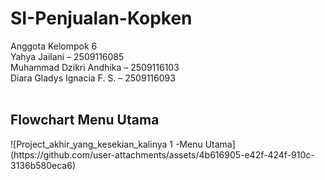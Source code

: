 # SI-Penjualan-Kopken

Anggota Kelompok 6
<br>
Yahya Jailani – 2509116085
<br>
Muhammad Dzikri Andhika – 2509116103
<br>
Diara Gladys Ignacia F. S. – 2509116093
<br>
<br>
<h2> Flowchart Menu Utama </h2>
![Project_akhir_yang_kesekian_kalinya 1 -Menu Utama](https://github.com/user-attachments/assets/4b616905-e42f-424f-910c-3136b580eca6)

